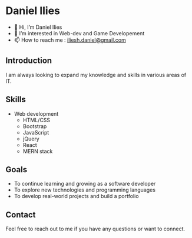 # Daniel Ilies

- 👋 Hi, I’m Daniel Ilies
- 👀 I’m interested in Web-dev and Game Developement
- 📫 How to reach me : iliesh.daniel@gmail.com

## Introduction

I am always looking to expand my knowledge and skills in various areas of IT.

## Skills
- Web development
  - HTML/CSS
  - Bootstrap
  - JavaScript
  - jQuery
  - React
  - MERN stack

## Goals

- To continue learning and growing as a software developer
- To explore new technologies and programming languages
- To develop real-world projects and build a portfolio

## Contact
Feel free to reach out to me if you have any questions or want to connect.

<!---
RocketChamp/RocketChamp is a ✨ special ✨ repository because its `README.md` (this file) appears on your GitHub profile.
You can click the Preview link to take a look at your changes.
--->
